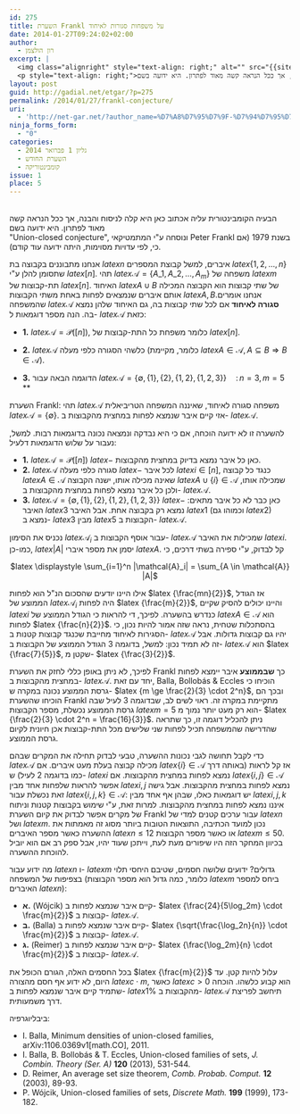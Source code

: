 ```yaml
---
id: 275
title: השערת Frankl על משפחות סגורות לאיחוד
date: 2014-01-27T09:24:02+02:00
author:
  - רון הולצמן
excerpt: |
  <img class="alignright" style="text-align: right;" alt="" src="{{site.baseurl}}/assets/img/2013/10/220px-PeterFrankl.jpg" width="121" height="83" />
  <p style="text-align: right;">הבעיה הקומבינטורית עליה אכתוב כאן היא קלה לניסוח והבנה, אך ככל הנראה קשה מאוד לפתרון. היא ידועה בשם  "Union-closed conjecture", ונוסחה ע"י המתמטיקאי Peter Frankl בשנת 1979 (אם כי, לפי עדויות מסוימות, היתה ידועה עוד קודם).</p>
layout: post
guid: http://gadial.net/etgar/?p=275
permalink: /2014/01/27/frankl-conjecture/
uri:
  - 'http://net-gar.net/?author_name=%D7%A8%D7%95%D7%9F-%D7%94%D7%95%D7%9C%D7%A6%D7%9E%D7%9F'
ninja_forms_form:
  - "0"
categories:
  - גליון 1 פברואר 2014
  - השערת החודש
  - קומבינטוריקה
issue: 1
place: 5
---
```

&nbsp;  
הבעיה הקומבינטורית עליה אכתוב כאן היא קלה לניסוח והבנה, אך ככל הנראה קשה מאוד לפתרון. היא ידועה בשם  
"Union-closed conjecture", ונוסחה ע"י המתמטיקאי Peter Frankl בשנת 1979 (אם כי, לפי עדויות מסוימות, היתה ידועה עוד קודם). </ul> 

אנחנו מתבוננים בקבוצה בת $latex {n}$ איברים, למשל קבוצת המספרים $latex {\{1,2,\ldots,n\}}$ שתסומן להלן ע"י $latex {[n]}$. תהי $latex {\mathcal{A} = \{A\_1, A\_2, \ldots, A_m\}}$ משפחה של $latex {m}$ תת-קבוצות של $latex {[n]}$. האיחוד $latex {A \cup B}$ של שתי קבוצות הוא הקבוצה המכילה אותם איברים שנמצאים לפחות באחת משתי הקבוצות $latex {A,B}$.אנחנו אומרים שהמשפחה $latex {\mathcal{A}}$ **סגורה לאיחוד** אם לכל שתי קבוצות בה, גם האיחוד שלהן נמצא בה. הנה מספר דוגמאות ל- $latex {\mathcal{A}}$ כזאת: </ul> 

  * **1.** $latex {\mathcal{A} = \mathcal{P} ([n])}$, כלומר משפחת כל התת-קבוצות של $latex {[n]}$.
  * **2.** $latex {\mathcal{A}}$ כלשהי הסגורה כלפי מעלה (כלומר, מקיימת $latex {A \in \mathcal{A}, \, A \subseteq B \,\, \Rightarrow \,\, B \in \mathcal{A}}$).
  * **3.** הדוגמה הבאה עבור $latex {\mathcal{A} = \{\emptyset , \{1\}, \{2\}, \{1,2\}, \{1,2,3\}\}\quad : \, n=3, m=5}$
** </ul> </li> </li> 
    
    השערת Frankl:</b> תהי $latex {\mathcal{A}}$ משפחה סגורה לאיחוד, שאיננה המשפחה הטריביאלית $latex {\mathcal{A} = \{ \emptyset \}}$. אזי קיים איבר שנמצא לפחות במחצית מהקבוצות ב- $latex {\mathcal{A}}$.</li> </li> 
    
    להשערה זו לא ידועה הוכחה, אם כי היא נבדקה ונמצאה נכונה בדוגמאות רבות. למשל, נעבור על שלוש הדוגמאות דלעיל: </li> 
    
      * **1.** $latex {\mathcal{A} = \mathcal{P}([n])}$ $latex {-}$ כאן כל איבר נמצא בדיוק במחצית מהקבוצות.
      * **2.** $latex {\mathcal{A}}$ סגורה כלפי מעלה $latex {-}$ לכל איבר $latex {i \in [n]}$, כנגד כל קבוצה $latex {A \in \mathcal{A}}$ שאינה מכילה אותו, ישנה הקבוצה $latex {A \cup \{i\} \in \mathcal{A}}$ שמכילה אותו, ולכן כל איבר נמצא לפחות במחצית מהקבוצות ב- $latex {\mathcal{A}}$.
      * **3.** $latex {\mathcal{A} = \{ \emptyset , \{1\}, \{2\}, \{1,2\}, \{1,2,3\}\}}$ $latex {-}$ כאן כבר לא כל איבר מתאים: האיבר $latex {3}$ נמצא רק בקבוצה אחת. אבל האיבר $latex {1}$ (וכמוהו גם $latex {2}$) נמצא ב- $latex {3}$ מבין $latex {5}$ הקבוצות ב- $latex {\mathcal{A}}$.</li> </li> 
    
    נכניס את הסימון $latex {\mathcal{A}_i}$ עבור אוסף הקבוצות ב- $latex {\mathcal{A}}$ שמכילות את האיבר $latex {i}$. כמו-כן, $latex {|A|}$ יסמן את מספר איברי $latex {A}$. קל לבדוק, ע"י ספירה בשתי דרכים, כי
    
    <p align="center">
      $latex \displaystyle \sum_{i=1}^n |\mathcal{A}_i| = \sum_{A \in \mathcal{A}} |A|$
    </p>
    
    אילו היינו יודעים שהסכום הנ"ל הוא לפחות $latex {\frac{mn}{2}}$, אז הגודל הממוצע של $latex {\mathcal{A}_i}$ היה לפחות $latex {\frac{m}{2}}$, והיינו יכולים להסיק שקיים $latex {i}$ כנדרש בהשערה. לפיכך, די להראות כי הגודל הממוצע של $latex {A \in \mathcal{A}}$ הוא לפחות $latex {\frac{n}{2}}$. בהסתכלות שטחית, נראה שזה אמור להיות נכון, כי הסגירות לאיחוד מחייבת שכנגד קבוצות קטנות ב- $latex {\mathcal{A}}$ יהיו גם קבוצות גדולות. אבל זה לא תמיד נכון: למשל, בדוגמה 3 הגודל הממוצע של הקבוצות ב- $latex {\mathcal{A}}$ הוא $latex {\frac{7}{5}}$, שקטן מ- $latex {\frac{3}{2}}$.
    
    לפיכך, לא ניתן באופן כללי לחזק את השערת Frankl כך **שבממוצע** איבר יימצא לפחות במחצית מהקבוצות ב- $latex {\mathcal{A}}$. יחד עם זאת, Balla, Bollobás & Eccles הוכיחו כי גרסת הממוצע נכונה במקרה ש- $latex {m \ge \frac{2}{3} \cdot 2^n}$, ובכך הם הוכיחו שהשערת Frankl מתקיימת במקרה זה. ראוי לשים לב, שבדוגמה 3 לעיל שבה גרסת הממוצע נכשלת, מספר הקבוצות $latex {m=5}$ הוא רק מעט יותר נמוך מ- $latex {\frac{2}{3} \cdot 2^n = \frac{16}{3}}$. ניתן להכליל דוגמה זו, כך שתראה שהדרישה שהמשפחה תכיל לפחות שני שלישים מכל התת-קבוצות אכן חיונית לקיום גרסת הממוצע.
    
    כדי לקבל תחושה לגבי נכונות ההשערה, טבעי לבדוק תחילה את המקרים שבהם $latex {\mathcal{A}}$ מכילה קבוצה בעלת מעט איברים. אם $latex {\{i\} \in \mathcal{A}}$ אז קל לראות (באותה דרך כמו בדוגמה 2 לעיל) ש- $latex {i}$ נמצא לפחות במחצית מהקבוצות. אם $latex {\{i,j\} \in \mathcal{A}}$ אפשר להראות שלפחות אחד מבין $latex {i,j}$ נמצא לפחות במחצית מהקבוצות. אבל גישה זאת נכשלת עבור $latex {\{i,j,k\} \in \mathcal{A}}$: יש דוגמאות כאלו, שבהן אף אחד מבין $latex {i,j,k}$ איננו נמצא לפחות במחצית מהקבוצות. למרות זאת, ע"י שימוש בקבוצות קטנות וניתוח של מקרים אפשר לבדוק את קיום השערת Frankl עבור ערכים קטנים למדי של $latex {n}$ ושל $latex {m}$. נכון למועד הכתיבה, התוצאות הטובות ביותר מסוג זה מאמתות את ההשערה כאשר מספר האיברים $latex {n \le 12}$ או כאשר מספר הקבוצות $latex {m \le 50}$. בכיוון המחקר הזה היו שיפורים מעת לעת, וייתכן שעוד יהיו, אבל ספק רב אם הוא יוביל להוכחת ההשערה.
    
    מה ידוע עבור $latex {n}$ ו- $latex {m}$ גדולים? ידועים שלושה חסמים, שטיבם היחסי תלוי בצפיפות של המשפחה (כלומר, כמה גדול הוא מספר הקבוצות $latex {m}$ ביחס למספר האיברים $latex {n}$):
    
      * **א.** (Wójcik) קיים איבר שנמצא לפחות ב- $latex {\frac{24}{5\log_2m} \cdot \frac{m}{2}}$ קבוצות ב- $latex {\mathcal{A}}$.
      * **ב.** (Balla) קיים איבר שנמצא לפחות ב- $latex {\sqrt{\frac{\log_2n}{n}} \cdot \frac{m}{2}}$ קבוצות ב- $latex {\mathcal{A}}$.
      * **ג.** (Reimer) קיים איבר שנמצא לפחות ב- $latex {\frac{\log_2m}{n} \cdot \frac{m}{2}}$ קבוצות ב- $latex {\mathcal{A}}$.
    
    בכל החסמים האלה, הגורם הכופל את $latex {\frac{m}{2}}$ עלול להיות קטן. עד היום, לא ידוע אף חסם מהצורה $latex {c \cdot m}$, כאשר $latex {c>0}$ הוא קבוע כלשהו. הוכחה שתמיד קיים איבר שנמצא לפחות ב- $latex {1 \%}$ מהקבוצות ב- $latex {\mathcal{A}}$ תיחשב לפריצת דרך משמעותית.
    
    ביבליוגרפיה:
    
    <div dir="ltr">
      <ul>
        <li>
          I. Balla, Minimum densities of union-closed families, arXiv:1106.0369v1[math.CO], 2011.
        </li>
        <li>
          I. Balla, B. Bollobás & T. Eccles, Union-closed families of sets, <em>J. Combin. Theory (Ser. A)</em> <b>120</b> (2013), 531-544.
        </li>
        <li>
          D. Reimer, An average set size theorem, <em>Comb. Probab. Comput.</em> <b>12</b> (2003), 89-93.
        </li>
        <li>
          P. Wójcik, Union-closed families of sets, <em>Discrete Math.</em> <b>199</b> (1999), 173-182.
        </li>
      </ul>
    </div></li> </ul>